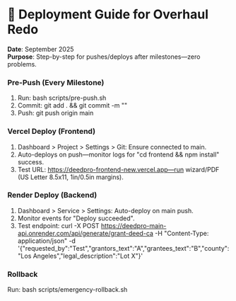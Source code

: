 # 🚀 Deployment Guide for Overhaul Redo

**Date**: September 2025  
**Purpose**: Step-by-step for pushes/deploys after milestones—zero problems.

### Pre-Push (Every Milestone)
1. Run: bash scripts/pre-push.sh
2. Commit: git add . && git commit -m "<Milestone description>"
3. Push: git push origin main

### Vercel Deploy (Frontend)
1. Dashboard > Project > Settings > Git: Ensure connected to main.
2. Auto-deploys on push—monitor logs for "cd frontend && npm install" success.
3. Test URL: https://deedpro-frontend-new.vercel.app—run wizard/PDF (US Letter 8.5x11, 1in/0.5in margins).

### Render Deploy (Backend)
1. Dashboard > Service > Settings: Auto-deploy on main push.
2. Monitor events for "Deploy succeeded".
3. Test endpoint: curl -X POST https://deedpro-main-api.onrender.com/api/generate/grant-deed-ca -H "Content-Type: application/json" -d '{"requested_by":"Test","grantors_text":"A","grantees_text":"B","county":"Los Angeles","legal_description":"Lot X"}'

### Rollback
Run: bash scripts/emergency-rollback.sh